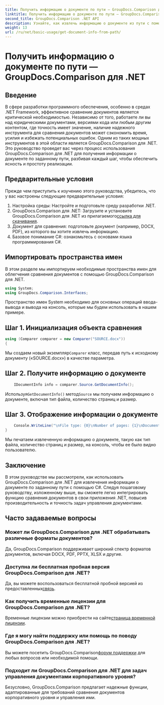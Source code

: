 ```yaml
---
title: Получить информацию о документе по пути — GroupDocs.Comparison для .NET
linktitle: Получить информацию о документе по пути — GroupDocs.Comparison для .NET
second_title: GroupDocs.Comparison .NET API
description: Узнайте, как извлечь информацию о документе из пути с помощью GroupDocs.Comparison для .NET. Простые шаги для эффективного управления документами на C#.
weight: 13
url: /ru/net/basic-usage/get-document-info-from-path/
---
```


# Получить информацию о документе по пути — GroupDocs.Comparison для .NET

## Введение
В сфере разработки программного обеспечения, особенно в средах .NET Framework, эффективное сравнение документов является критической необходимостью. Независимо от того, работаете ли вы над юридическими документами, версиями кода или любым другим контентом, где точность имеет значение, наличие надежного инструмента для сравнения документов может сэкономить время, усилия и избежать потенциальных ошибок. Одним из таких мощных инструментов в этой области является GroupDocs.Comparison для .NET. Это руководство проведет вас через процесс использования GroupDocs.Comparison для .NET для получения информации о документе по заданному пути, разбивая каждый шаг, чтобы обеспечить ясность и простоту реализации.
## Предварительные условия
Прежде чем приступить к изучению этого руководства, убедитесь, что у вас настроены следующие предварительные условия:
1. Настройка среды: Настройте и подготовьте среду разработки .NET.
2.  GroupDocs.Comparison для .NET: Загрузите и установите GroupDocs.Comparison для .NET из прилагаемого[ссылка для скачивания](https://releases.groupdocs.com/comparison/net/).
3. Документ для сравнения: подготовьте документ (например, DOCX, PDF), из которого вы хотите извлечь информацию.
4. Базовое понимание C#: ознакомьтесь с основами языка программирования C#.

## Импортировать пространства имен
В этом разделе мы импортируем необходимые пространства имен для облегчения сравнения документов с помощью GroupDocs.Comparison для .NET.
```csharp
using System;
using GroupDocs.Comparison.Interfaces;
```

Пространство имен System необходимо для основных операций ввода-вывода и вывода на консоль, которые мы будем использовать в нашем примере.

## Шаг 1. Инициализация объекта сравнения
```csharp
using (Comparer comparer = new Comparer("SOURCE.docx"))
{
```
 Мы создаем новый экземпляр`Comparer` класс, передав путь к исходному документу («SOURCE.docx») в качестве параметра.
## Шаг 2. Получите информацию о документе
```csharp
    IDocumentInfo info = comparer.Source.GetDocumentInfo();
```
 Используя`GetDocumentInfo()` метод`Source` мы получаем информацию о документе, включая тип файла, количество страниц и размер.
## Шаг 3. Отображение информации о документе
```csharp
    Console.WriteLine("\nFile type: {0}\nNumber of pages: {1}\nDocument size: {2} bytes", info.FileType, info.PageCount, info.Size);
}
```
Мы печатаем извлеченную информацию о документе, такую как тип файла, количество страниц и размер, на консоль, чтобы ее было видно пользователю.

## Заключение
В этом руководстве мы рассмотрели, как использовать GroupDocs.Comparison для .NET для извлечения информации о документе по заданному пути с помощью C#. Следуя пошаговому руководству, изложенному выше, вы сможете легко интегрировать функцию сравнения документов в свои приложения .NET, повысив производительность и точность задач управления документами.
## Часто задаваемые вопросы
### Может ли GroupDocs.Comparison для .NET обрабатывать различные форматы документов?
Да, GroupDocs.Comparison поддерживает широкий спектр форматов документов, включая DOCX, PDF, PPTX, XLSX и другие.
### Доступна ли бесплатная пробная версия GroupDocs.Comparison для .NET?
 Да, вы можете воспользоваться бесплатной пробной версией из предоставленных[связь](https://releases.groupdocs.com/).
### Как получить временные лицензии для GroupDocs.Comparison для .NET?
 Временные лицензии можно приобрести на сайте[страница временной лицензии](https://purchase.groupdocs.com/temporary-license/).
### Где я могу найти поддержку или помощь по поводу GroupDocs.Comparison для .NET?
 Вы можете посетить GroupDocs.Comparison[форум поддержки](https://forum.groupdocs.com/c/comparison/12) для любых вопросов или необходимой помощи.
### Подходит ли GroupDocs.Comparison для .NET для задач управления документами корпоративного уровня?
Безусловно, GroupDocs.Comparison предлагает надежные функции, адаптированные для требований сравнения документов корпоративного уровня и управления ими.
